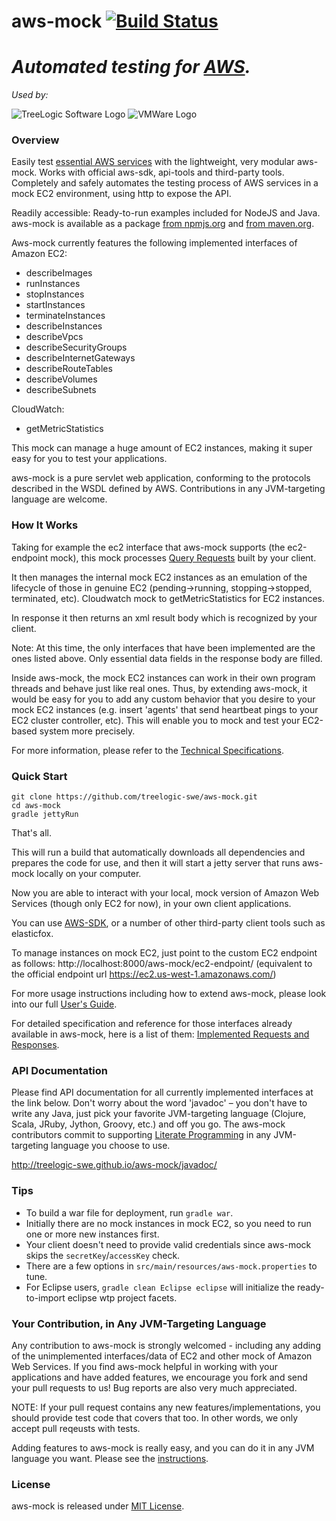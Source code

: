 aws-mock  [![Build Status](https://travis-ci.org/treelogic-swe/aws-mock.png?branch=master)](https://travis-ci.org/treelogic-swe/aws-mock)
========
*Automated testing for [AWS](https://aws.amazon.com).*
========

*Used by:*

![TreeLogic Software Logo](./images/used-by/treelogic-software-logo.png)  ![VMWare Logo](./images/used-by/vmware-logo-2016-08-21.png)


### Overview

Easily test [essential AWS services](https://aws.amazon.com/products/) with the lightweight, very modular aws-mock. Works with official aws-sdk, api-tools and third-party tools.
Completely and safely automates the testing process of AWS services in a mock EC2 environment, using http to expose the API.

Readily accessible: Ready-to-run examples included for NodeJS and Java. aws-mock is available as a package [from npmjs.org](https://npmjs.org/package/aws-mock) and [from maven.org](http://search.maven.org/#search%7Cga%7C1%7Cg%3A%22com.treelogic-swe%22).

Aws-mock currently features the following implemented interfaces of Amazon EC2:
- describeImages
- runInstances
- stopInstances
- startInstances
- terminateInstances
- describeInstances
- describeVpcs
- describeSecurityGroups
- describeInternetGateways
- describeRouteTables
- describeVolumes
- describeSubnets


CloudWatch:
- getMetricStatistics

This mock can manage a huge amount of EC2 instances, making it super easy for you to test your applications.

aws-mock is a pure servlet web application, conforming to the protocols described in the WSDL defined by AWS.  Contributions in any JVM-targeting language are welcome.


### How It Works
Taking for example the ec2 interface that aws-mock supports (the ec2-endpoint mock), this mock processes [Query Requests](http://docs.aws.amazon.com/AWSEC2/latest/UserGuide/using-query-api.html) built by your client.

It then manages the internal mock EC2 instances as an emulation of the lifecycle of those in genuine EC2 (pending->running, stopping->stopped, terminated, etc). Cloudwatch mock to getMetricStatistics for EC2 instances.

In response it then returns an xml result body which is recognized by your client.

Note: At this time, the only interfaces that have been implemented are the ones listed above. Only essential data fields in the response body are filled.

Inside aws-mock, the mock EC2 instances can work in their own program threads and behave just like real ones.  Thus, by extending aws-mock, it would be easy for you to add any custom behavior that you desire to your mock EC2 instances (e.g. insert 'agents' that send heartbeat pings to your EC2 cluster controller, etc).  This will enable you to mock and test your EC2-based system more precisely.

For more information, please refer to the [Technical Specifications](https://github.com/treelogic-swe/aws-mock/wiki/Technical-Specifications).


### Quick Start
```
git clone https://github.com/treelogic-swe/aws-mock.git
cd aws-mock
gradle jettyRun
```
That's all.

This will run a build that automatically downloads all dependencies and prepares the code for use, and then it will start a jetty server that runs aws-mock locally on your computer.

Now you are able to interact with your local, mock version of Amazon Web Services (though only EC2 for now), in your own client applications.

You can use [AWS-SDK](http://aws.amazon.com/tools/), or a number of other third-party client tools such as elasticfox.

To manage instances on mock EC2, just point to the custom EC2 endpoint as follows:
http://localhost:8000/aws-mock/ec2-endpoint/ (equivalent to the official endpoint url https://ec2.us-west-1.amazonaws.com/)

For more usage instructions including how to extend aws-mock, please look into our full [User's Guide](https://github.com/treelogic-swe/aws-mock/wiki/User's-Guide).

For detailed specification and reference for those interfaces already available in aws-mock, here is a list of them: [Implemented Requests and Responses](https://github.com/treelogic-swe/aws-mock/wiki/Technical-Specifications#implemented-requests-and-responses-ec2).


### API Documentation
Please find API documentation for all currently implemented interfaces at the link below. Don't worry about the word 'javadoc' – you don't have to write any Java, just pick your favorite JVM-targeting language (Clojure, Scala, JRuby, Jython, Groovy, etc.) and off you go. The aws-mock contributors commit to supporting [Literate Programming](http://en.wikipedia.org/wiki/Literate_programming) in any JVM-targeting language you choose to use.

http://treelogic-swe.github.io/aws-mock/javadoc/


### Tips
- To build a war file for deployment, run `gradle war`.
- Initially there are no mock instances in mock EC2, so you need to run one or more new instances first.
- Your client doesn't need to provide valid credentials since aws-mock skips the `secretKey`/`accessKey` check.
- There are a few options in `src/main/resources/aws-mock.properties` to tune.
- For Eclipse users, `gradle clean Eclipse eclipse` will initialize the ready-to-import eclipse wtp project facets.


### Your Contribution, in Any JVM-Targeting Language
Any contribution to aws-mock is strongly welcomed - including any adding of the unimplemented interfaces/data of EC2 and other mock of Amazon Web Services. If you find aws-mock helpful in working with your applications and have added features, we encourage you fork and send your pull requests to us! Bug reports are also very much appreciated.

NOTE: If your pull request contains any new features/implementations, you should provide test code that covers that too. In other words, we only accept pull reqeusts with tests.

Adding features to aws-mock is really easy, and you can do it in any JVM language you want. Please see the [instructions](http://treelogic-swe.github.io/aws-mock/mdwiki.html#!contributing.md).

### License
aws-mock is released under [MIT License](https://opensource.org/licenses/MIT).

